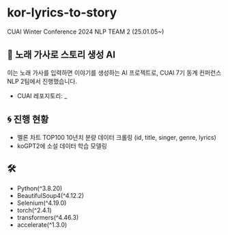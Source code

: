 # kor-lyrics-to-story

CUAI Winter Conference 2024 NLP TEAM 2 (25.01.05~)

## 🪽 노래 가사로 스토리 생성 AI

이는 노래 가사를 입력하면 이야기를 생성하는 AI 프로젝트로, CUAI 7기 동계 컨퍼런스 NLP 2팀에서 진행했습니다.

- CUAI 레포지토리: \_

## 🌀 진행 현황

- 멜론 차트 TOP100 10년치 분량 데이터 크롤링 (id, title, singer, genre, lyrics)
- koGPT2에 소설 데이터 학습 모델링

## 🛠️

- Python(^3.8.20)
- BeautifulSoup4(^4.12.2)
- Selenium(^4.19.0)
- torch(^2.4.1)
- transformers(^4.46.3)
- accelerate(^1.3.0)
